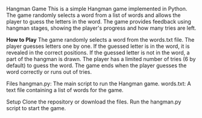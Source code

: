 Hangman Game
This is a simple Hangman game implemented in Python. The game randomly selects a word from a list of words and allows the player to guess the letters in the word. The game provides feedback using hangman stages, showing the player's progress and how many tries are left.

<strong>How to Play</strong>
The game randomly selects a word from the words.txt file.
The player guesses letters one by one.
If the guessed letter is in the word, it is revealed in the correct positions.
If the guessed letter is not in the word, a part of the hangman is drawn.
The player has a limited number of tries (6 by default) to guess the word.
The game ends when the player guesses the word correctly or runs out of tries.

Files
hangman.py: The main script to run the Hangman game.
words.txt: A text file containing a list of words for the game.

Setup
Clone the repository or download the files.
Run the hangman.py script to start the game.
